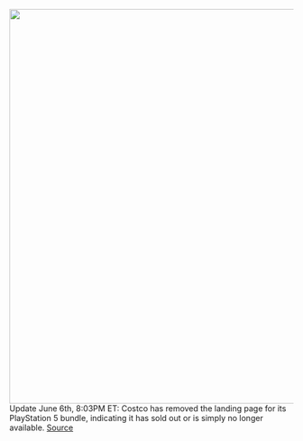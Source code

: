<img src='https://cdn.vox-cdn.com/thumbor/5WCmfJ-xumU_OPoWqgqHP3PRCcE=/0x0:2040x1360/1200x800/filters:focal(857x517:1183x843)/cdn.vox-cdn.com/uploads/chorus_image/image/70949681/acastro_210511_1777_psRestock_0006.0.jpg' width='700px' /><br/>
Update June 6th, 8:03PM ET: Costco has removed the landing page for its PlayStation 5 bundle, indicating it has sold out or is simply no longer available.
<a href='https://www.theverge.com/2022/6/6/23025799/sony-playstation-ps5-console-restock-costco-availability'> Source <a/>